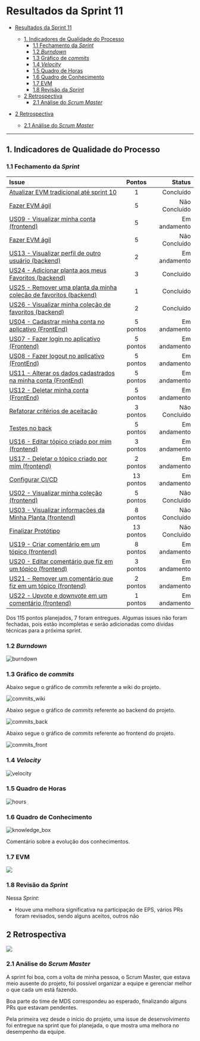 # Resultados da Sprint 11

- [Resultados da Sprint 11](#resultados-da-sprint-11)
  - [1. Indicadores de Qualidade do Processo](#1-indicadores-de-qualidade-do-processo)
    - [1.1 Fechamento da _Sprint_](#11-fechamento-da-sprint)
    - [1.2 _Burndown_](#12-burndown)
    - [1.3 Gráfico de _commits_](#13-gráfico-de-commits)
    - [1.4 _Velocity_](#14-velocity)
    - [1.5 Quadro de Horas](#15-quadro-de-horas)
    - [1.6 Quadro de Conhecimento](#16-quadro-de-conhecimento)
    - [1.7 EVM](#17-evm)
    - [1.8 Revisão da _Sprint_](#18-revisão-da-sprint)
  - [2 Retrospectiva](#2-retrospectiva)
    - [2.1 Análise do _Scrum Master_](#21-análise-do-scrum-master)
  
- [2 Retrospectiva](#2-retrospectiva)
  - [2.1 Análise do _Scrum Master_](#21-análise-do-scrum-master)

------

## 1. Indicadores de Qualidade do Processo

### 1.1 Fechamento da _Sprint_

| Issue       | Pontos     | Status     |
| :------------- | :----------: | -----------: |
| [Atualizar EVM tradicional até sprint 10](https://github.com/fga-eps-mds/2020.1-GaiaDex-wiki/issues/124) | 1 | Concluído |
| [Fazer EVM ágil](https://github.com/fga-eps-mds/2020.1-GaiaDex-wiki/issues/125) | 5 | Não Concluído |
| [US09 - Visualizar minha conta (frontend)](https://github.com/fga-eps-mds/2020.1-GaiaDex-FrontEnd/issues/) | 5 | Em andamento |
| [Fazer EVM ágil](https://github.com/fga-eps-mds/2020.1-GaiaDex-wiki/issues/125) | 5 | Não Concluído |
| [US13 - Visualizar perfil de outro usuário (backend)](https://github.com/fga-eps-mds/2020.1-GaiaDex-BackEnd/issues/) | 2 | Em andamento |
| [US24 - Adicionar planta aos meus Favoritos (backend)](https://github.com/fga-eps-mds/2020.1-GaiaDex-BackEnd/issues/) | 3 | Concluído |
| [US25 - Remover uma planta da minha coleção de favoritos (backend)](https://github.com/fga-eps-mds/2020.1-GaiaDex-BackEnd/issues/) | 1 | Concluído |
| [US26 - Visualizar minha coleção de favoritos (backend)](https://github.com/fga-eps-mds/2020.1-GaiaDex-BackEnd/issues/) | 2 | Concluído |
[US04 - Cadastrar minha conta no aplicativo (FrontEnd)](https://github.com/fga-eps-mds/2020.1-Grupo2-FrontEnd/issues/4) | 5 pontos |  Em andamento |
[US07 - Fazer login no aplicativo (Frontend)](https://github.com/fga-eps-mds/2020.1-Grupo2-FrontEnd/issues/5) | 5 pontos |  Em andamento |
[US08 - Fazer logout no aplicativo (FrontEnd)](https://github.com/fga-eps-mds/2020.1-Grupo2-FrontEnd/issues/6) | 5 pontos |  Em andamento |
[US11 - Alterar os dados cadastrados na minha conta (FrontEnd)](https://github.com/fga-eps-mds/2020.1-Grupo2-BackEnd/issues/9) | 5 pontos | Em andamento  |
[US12 - Deletar minha conta (FrontEnd)](https://github.com/fga-eps-mds/2020.1-Grupo2-FrontEnd/issues/7) | 5 pontos | Em andamento |
[Refatorar critérios de aceitação](https://github.com/fga-eps-mds/2020.1-Grupo2-wiki/issues/96) | 3 pontos | Não Concluído |
[Testes no back](https://github.com/fga-eps-mds/2020.1-GaiaDex-BackEnd/issues/113) | 5 pontos | Em andamento | 
[US16 - Editar tópico criado por mim (frontend)](https://github.com/fga-eps-mds/2020.1-GaiaDex-FrontEnd/issues/86) | 3 pontos | Em andamento |
[US17 - Deletar o tópico criado por mim (frontend)](https://github.com/fga-eps-mds/2020.1-GaiaDex-FrontEnd/issues/87) | 2 pontos | Em andamento |
[Configurar CI/CD](https://github.com/fga-eps-mds/2020.1-GaiaDex-wiki/issues/) | 13 pontos | Em andamento |
[US02 - Visualizar minha coleção (frontend)](https://github.com/fga-eps-mds/2020.1-GaiaDex-FrontEnd/issues/) | 5 pontos | Não Concluído |
[US03 - Visualizar informações da Minha Planta (frontend)](https://github.com/fga-eps-mds/2020.1-GaiaDex-FrontEnd/issues/) | 8 pontos | Não Concluído |
[Finalizar Protótipo](https://github.com/fga-eps-mds/2020.1-GaiaDex-wiki/issues/) | 13 pontos | Não Concluído |
[US19 - Criar comentário em um tópico (frontend)](https://github.com/fga-eps-mds/2020.1-GaiaDex-FrontEnd/issues/) | 8 pontos | Em andamento |
[US20 - Editar comentário que fiz em um tópico (frontend)](https://github.com/fga-eps-mds/2020.1-GaiaDex-FrontEnd/issues/) | 3 pontos | Em andamento |
[US21 - Remover um comentário que fiz em um tópico (frontend)](https://github.com/fga-eps-mds/2020.1-GaiaDex-FrontEnd/issues/) | 2 pontos | Em andamento |
[US22 - Upvote e downvote em um comentário (frontend)](https://github.com/fga-eps-mds/2020.1-GaiaDex-FrontEnd/issues/) | 1 pontos | Em andamento |

Dos 115 pontos planejados, 7 foram entregues. Algumas issues não foram fechadas, pois estão incompletas e serão adicionadas como dívidas técnicas para a próxima sprint.

### 1.2 _Burndown_

![burndown](img/burndown.jpg)

### 1.3 Gráfico de _commits_

Abaixo segue o gráfico de _commits_ referente a wiki do projeto.

![commits_wiki](img/commits_wiki_sprint11.png)

Abaixo segue o gráfico de _commits_ referente ao backend do projeto.

![commits_back](img/commits_back_sprint11.jpg)

Abaixo segue o gráfico de _commits_ referente ao frontend do projeto.

![commits_front](img/commits_front_sprint11.jpg)

### 1.4 _Velocity_

![velocity](img/velocity.png)

### 1.5 Quadro de Horas

![hours](img/hours.jpg)

### 1.6 Quadro de Conhecimento

![knowledge_box](img/knowledge_box.jpg)

Comentário sobre a evolução dos conhecimentos.

### 1.7 EVM

![](img/evm_sprint11.jpg)

### 1.8 Revisão da _Sprint_

Nessa _Sprint_:

- Houve uma melhora significativa na participação de EPS, vários PRs foram revisados, sendo alguns aceitos, outros não

## 2 Retrospectiva

![](img/retrospectiva.jpg)

### 2.1 Análise do _Scrum Master_

A sprint foi boa, com a volta de minha pessoa, o Scrum Master, que estava meio ausente do projeto, foi possível organizar a equipe e gerenciar melhor o que cada um está fazendo.

Boa parte do time de MDS correspondeu ao esperado, finalizando alguns PRs que estavam pendentes.

Pela primeira vez desde o início do projeto, uma issue de desenvolvimento foi entregue na sprint que foi planejada, o que mostra uma melhora no desempenho da equipe.
